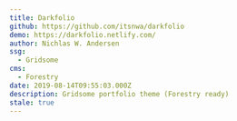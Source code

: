 ```yaml
---
title: Darkfolio
github: https://github.com/itsnwa/darkfolio
demo: https://darkfolio.netlify.com/
author: Nichlas W. Andersen
ssg:
  - Gridsome
cms:
  - Forestry
date: 2019-08-14T09:55:03.000Z
description: Gridsome portfolio theme (Forestry ready)
stale: true
---
```

